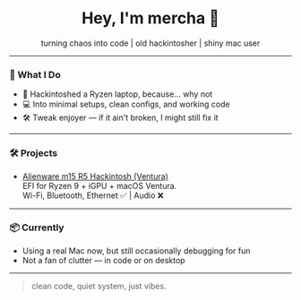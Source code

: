 <h1 align="center">Hey, I'm mercha 👋</h1>
<p align="center">turning chaos into code | old hackintosher | shiny mac user</p>

---

### 🔧 What I Do

- 🍎 Hackintoshed a Ryzen laptop, because... why not
- 💻 Into minimal setups, clean configs, and working code
- 🛠️ Tweak enjoyer — if it ain't broken, I might still fix it

---

### 🛠️ Projects

- [Alienware m15 R5 Hackintosh (Ventura)](https://github.com/m3rcha/Alienware-m15-R5-Hackintosh)  
  EFI for Ryzen 9 + iGPU + macOS Ventura.  
  Wi-Fi, Bluetooth, Ethernet ✅ | Audio ❌

---

### 📦 Currently

- Using a real Mac now, but still occasionally debugging for fun
- Not a fan of clutter — in code or on desktop

---

> clean code, quiet system, just vibes.

